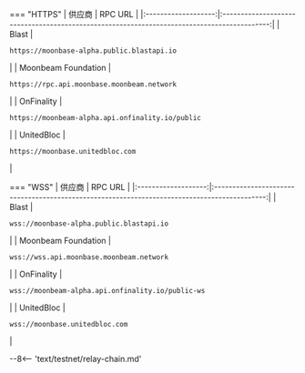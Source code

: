 === "HTTPS"
    |       供应商        |                                           RPC URL                                           |
    |:-------------------:|:-------------------------------------------------------------------------------------------:|
    |        Blast        |    <pre style="padding-right: 2em">```https://moonbase-alpha.public.blastapi.io```</pre>    |
    | Moonbeam Foundation |    <pre style="padding-right: 2em">```https://rpc.api.moonbase.moonbeam.network```</pre>    |
    |     OnFinality      | <pre style="padding-right: 2em">```https://moonbeam-alpha.api.onfinality.io/public```</pre> |
    |     UnitedBloc      |         <pre style="padding-right: 2em">```https://moonbase.unitedbloc.com```</pre>         |

        
=== "WSS"
    |       供应商        |                                           RPC URL                                            |
    |:-------------------:|:--------------------------------------------------------------------------------------------:|
    |        Blast        |     <pre style="padding-right: 2em">```wss://moonbase-alpha.public.blastapi.io```</pre>      |
    | Moonbeam Foundation |     <pre style="padding-right: 2em">```wss://wss.api.moonbase.moonbeam.network```</pre>      |
    |     OnFinality      | <pre style="padding-right: 2em">```wss://moonbeam-alpha.api.onfinality.io/public-ws```</pre> |
    |     UnitedBloc      |          <pre style="padding-right: 2em">```wss://moonbase.unitedbloc.com```</pre>           |


--8<-- 'text/testnet/relay-chain.md'
